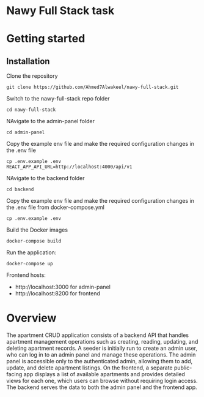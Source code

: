 # Nawy Full Stack task

# Getting started

## Installation

Clone the repository

    git clone https://github.com/Ahmed7Alwakeel/nawy-full-stack.git

Switch to the nawy-full-stack repo folder

    cd nawy-full-stack

NAvigate to the admin-panel folder

    cd admin-panel

Copy the example env file and make the required configuration changes in the .env file

    cp .env.example .env
    REACT_APP_API_URL=http://localhost:4000/api/v1

NAvigate to the backend folder

    cd backend

Copy the example env file and make the required configuration changes in the .env file from docker-compose.yml

    cp .env.example .env

Build the Docker images

    docker-compose build

Run the application:

    docker-compose up

Frontend hosts:
- http://localhost:3000 for admin-panel
- http://localhost:8200 for frontend

# Overview

The apartment CRUD application consists of a backend API that handles apartment management operations such as creating, reading, updating, and deleting apartment records. A seeder is initially run to create an admin user, who can log in to an admin panel and manage these operations. The admin panel is accessible only to the authenticated admin, allowing them to add, update, and delete apartment listings. On the frontend, a separate public-facing app displays a list of available apartments and provides detailed views for each one, which users can browse without requiring login access. The backend serves the data to both the admin panel and the frontend app.
